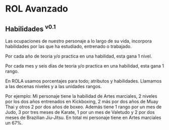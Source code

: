 # ROL Avanzado
## Habilidades <sup>v0.1</sup>

Las ocupaciones de nuestro personaje a lo largo de su vida, incorpora habilidades por las que ha estudiado, entrenado o trabajado.

Por cada año de teoria y/o practica en una habilidad, esta gana 1 nivel.

Por cada mes y seis días de teoria y/o practica en una habilidad, esta gana 1 rango.

En ROLA usamos porcentajes para todo; atributos y habilidades. Llamamos a las decenas niveles y a las unidades rangos.

Por ejemplo: Mi personaje tiene la habilidad de Artes marciales, 2 niveles por los dos años entrenados en Kickboxing, 2 más por dos años de Muay Thai y otros 2 por dos años de boxeo. Además tiene 1 rango por un mes de Judo, 3 por tres meses de Karate, 1 por un mes de Valetudo y 2 por dos meses de Brazilian Jiu-Jitsu. En total mi personaje tiene en Artes marciales un 67%.
